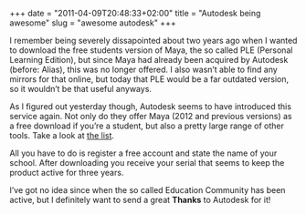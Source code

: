 +++
date = "2011-04-09T20:48:33+02:00"
title = "Autodesk being awesome"
slug = "awesome autodesk"
+++

I remember being severely dissapointed about two years ago when I wanted to download the free students version of Maya, the so called PLE (Personal Learning Edition), but since Maya had already been acquired by Autodesk (before: Alias), this was no longer offered. I also wasn’t able to find any mirrors for that online, but today that PLE would be a far outdated version, so it wouldn’t be that useful anyways.

As I figured out yesterday though, Autodesk seems to have introduced this service again. Not only do they offer Maya (2012 and previous versions) as a free download if you’re a student, but also a pretty large range of other tools. Take a look at [the list](http://students.autodesk.com/?nd=download_center).

All you have to do is register a free account and state the name of your school. After downloading you receive your serial that seems to keep the product active for three years.

I’ve got no idea since when the so called Education Community has been active, but I definitely want to send a great **Thanks** to Autodesk for it!
